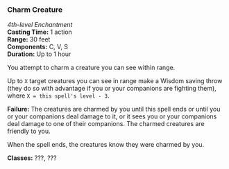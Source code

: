 ### Charm Creature
*4th-level Enchantment*  
**Casting Time:** 1 action  
**Range:** 30 feet  
**Components:** C, V, S  
**Duration:** Up to 1 hour 

You attempt to charm a creature you can see within range. 

Up to `X` target creatures you can see in range make a Wisdom saving throw (they do so with advantage if you or your companions are fighting them), where `X = this spell's level - 3`.

**Failure:** The creatures are charmed by you until this spell ends or until you or your companions deal damage to it, or it sees you or your companions deal damage to one of their companions. The charmed creatures are friendly to you.

When the spell ends, the creatures know they were charmed by you.

**Classes:** ???, ???